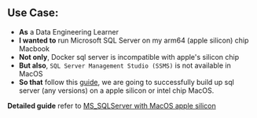 ## **Use Case**: 
- **As** a Data Engineering Learner
- **I wanted to** run Microsoft SQL Server on my arm64 (apple silicon) chip Macbook
- **Not only**, Docker sql server is incompatible with apple's silicon chip
- **But also**, `SQL Server Management Studio (SSMS)` is not available in MacOS
- **So that** follow this [guide](./mssql/mssql_apple_silicon.md), we are going to successfully build up sql server (any versions) on a apple silicon or intel chip MacOS.

**Detailed guide** refer to [MS_SQLServer with MacOS apple silicon](./mssql/mssql_apple_silicon.md)
